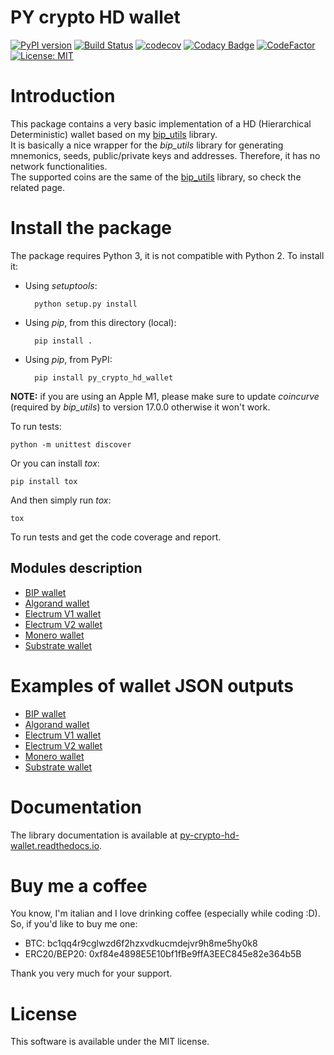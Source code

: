 # PY crypto HD wallet
[![PyPI version](https://badge.fury.io/py/py-crypto-hd-wallet.svg)](https://badge.fury.io/py/py-crypto-hd-wallet)
[![Build Status](https://travis-ci.com/ebellocchia/py_crypto_hd_wallet.svg?branch=master)](https://travis-ci.com/ebellocchia/py_crypto_hd_wallet)
[![codecov](https://codecov.io/gh/ebellocchia/py_crypto_hd_wallet/branch/master/graph/badge.svg)](https://codecov.io/gh/ebellocchia/py_crypto_hd_wallet)
[![Codacy Badge](https://app.codacy.com/project/badge/Grade/45f6f8c688e4479e83069427ccd24e19)](https://www.codacy.com/gh/ebellocchia/py_crypto_hd_wallet/dashboard?utm_source=github.com&amp;utm_medium=referral&amp;utm_content=ebellocchia/py_crypto_hd_wallet&amp;utm_campaign=Badge_Grade)
[![CodeFactor](https://www.codefactor.io/repository/github/ebellocchia/py_crypto_hd_wallet/badge)](https://www.codefactor.io/repository/github/ebellocchia/py_crypto_hd_wallet)
[![License: MIT](https://img.shields.io/badge/License-MIT-yellow.svg)](https://raw.githubusercontent.com/ebellocchia/py_crypto_hd_wallet/master/LICENSE)

# Introduction

This package contains a very basic implementation of a HD (Hierarchical Deterministic) wallet based on my [bip_utils](https://github.com/ebellocchia/bip_utils) library.\
It is basically a nice wrapper for the *bip_utils* library for generating mnemonics, seeds, public/private keys and addresses.
Therefore, it has no network functionalities.\
The supported coins are the same of the [bip_utils](https://github.com/ebellocchia/bip_utils) library, so check the related page.

# Install the package

The package requires Python 3, it is not compatible with Python 2.
To install it:
- Using *setuptools*:

        python setup.py install

- Using *pip*, from this directory (local):

        pip install .

- Using *pip*, from PyPI:

        pip install py_crypto_hd_wallet

**NOTE:** if you are using an Apple M1, please make sure to update *coincurve* (required by *bip_utils*) to version 17.0.0 otherwise it won't work.

To run tests:

    python -m unittest discover

Or you can install *tox*:

    pip install tox

And then simply run *tox*:

    tox

To run tests and get the code coverage and report.

## Modules description

- [BIP wallet](https://github.com/ebellocchia/py_crypto_hd_wallet/tree/master/readme/bip_wallet.md)
- [Algorand wallet](https://github.com/ebellocchia/py_crypto_hd_wallet/tree/master/readme/algorand_wallet.md)
- [Electrum V1 wallet](https://github.com/ebellocchia/py_crypto_hd_wallet/tree/master/readme/electrum_v1_wallet.md)
- [Electrum V2 wallet](https://github.com/ebellocchia/py_crypto_hd_wallet/tree/master/readme/electrum_v2_wallet.md)
- [Monero wallet](https://github.com/ebellocchia/py_crypto_hd_wallet/tree/master/readme/monero_wallet.md)
- [Substrate wallet](https://github.com/ebellocchia/py_crypto_hd_wallet/tree/master/readme/substrate_wallet.md)

# Examples of wallet JSON outputs

- [BIP wallet](https://github.com/ebellocchia/py_crypto_hd_wallet/tree/master/readme/bip_wallet_examples.md)
- [Algorand wallet](https://github.com/ebellocchia/py_crypto_hd_wallet/tree/master/readme/algorand_wallet_examples.md)
- [Electrum V1 wallet](https://github.com/ebellocchia/py_crypto_hd_wallet/tree/master/readme/electrum_v1_wallet_examples.md)
- [Electrum V2 wallet](https://github.com/ebellocchia/py_crypto_hd_wallet/tree/master/readme/electrum_v2_wallet_examples.md)
- [Monero wallet](https://github.com/ebellocchia/py_crypto_hd_wallet/tree/master/readme/monero_wallet_examples.md)
- [Substrate wallet](https://github.com/ebellocchia/py_crypto_hd_wallet/tree/master/readme/substrate_wallet_examples.md)

# Documentation

The library documentation is available at [py-crypto-hd-wallet.readthedocs.io](https://py-crypto-hd-wallet.readthedocs.io).

# Buy me a coffee

You know, I'm italian and I love drinking coffee (especially while coding :D). So, if you'd like to buy me one:
- BTC: bc1qq4r9cglwzd6f2hzxvdkucmdejvr9h8me5hy0k8
- ERC20/BEP20: 0xf84e4898E5E10bf1fBe9ffA3EEC845e82e364b5B

Thank you very much for your support.

# License

This software is available under the MIT license.
